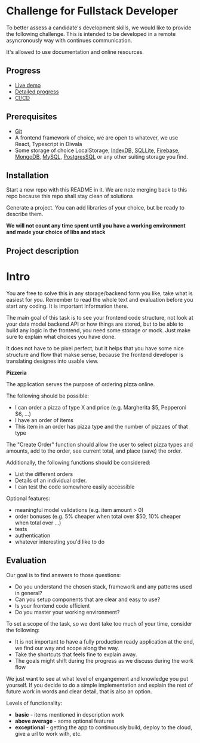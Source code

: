 Challenge for Fullstack Developer
===============================

To better assess a candidate's development skills, we would like to provide the following challenge. This is intended to be developed in a remote asyncronously way with continues communication.

It's allowed to use documentation and online resources.

Progress
-------------
- [Live demo](https://fralleee.github.io/diwala-frontend-challenge/)
- [Detailed progress](https://github.com/Fralleee/diwala-frontend-challenge/issues)
- [CI/CD](https://github.com/Fralleee/diwala-frontend-challenge/actions)


Prerequisites
-------------

* [Git](https://git-scm.com/)
* A frontend framework of choice, we are open to whatever, we use React, Typescript in Diwala
* Some storage of choice LocalStorage, [IndexDB](https://developers.google.com/web/ilt/pwa/lab-indexeddb), [SQLLite](https://www.sqlite.org/index.html), [Firebase](https://firebase.google.com/), [MongoDB](https://www.mongodb.com/), [MySQL](https://www.mysql.com/), [PostgresSQL](https://www.postgresql.org/) or any other suiting storage you find.

Installation
------------

Start a new repo with this README in it.
We are note merging back to this repo because this repo shall stay clean of solutions

Generate a project. You can add libraries of your choice, but be ready to describe them.

**We will not count any time spent until you have a working environment and made your choice of libs and stack**

Project description
-------------------
# Intro
You are free to solve this in any storage/backend form you like, take what is easiest for you. Remember to read the whole text and evaluation before you start any coding. It is important information there.

The main goal of this task is to see your frontend code structure, not look at your data model backend API or how things are stored, but to be able to build any logic in the frontend, you need some storage or mock. Just make sure to explain what choices you have done.

It does not have to be pixel perfect, but it helps that you have some nice structure and flow that makse sense, because the frontend developer is translating designes into usable view.

**Pizzeria**

The application serves the purpose of ordering pizza online.

The following should be possible:

* I can order a pizza of type X and price (e.g. Margherita $5, Pepperoni $6, ...)
* I have an order of items
* This item in an order has pizza type and the number of pizzaes of that type

The "Create Order" function should allow the user to select pizza types and amounts, add to the order, see current total, and place (save) the order.

Additionally, the following functions should be considered:

* List the different orders
* Details of an individual order.
* I can test the code somewhere easily accessible



Optional features:

* meaningful model validations (e.g. item amount > 0)
* order bonuses (e.g. 5% cheaper when total over $50, 10% cheaper when total over ...)
* tests
* authentication
* whatever interesting you'd like to do

Evaluation
----------

Our goal is to find answers to those questions:

* Do you understand the chosen stack, framework and any patterns used in general?
* Can you setup components that are clear and easy to use?
* Is your frontend code efficient
* Do you master your working environment?

To set a scope of the task, so we dont take too much of your time, consider the following:

* It is not important to have a fully production ready application at the end, we find our way and scope along the way. 
* Take the shortcuts that feels fine to explain away.
* The goals might shift during the progress as we discuss during the work flow

We just want to see at what level of engangement and knowledge you put yourself.
If you decide to do a simple implementation and explain the rest of future work in words and clear detail, that is also an option.

Levels of functionality:

* **basic** - items mentioned in description work
* **above average** - some optional features
* **exceptional** - getting the app to continuously build, deploy to the cloud, give a url to work with, etc.

